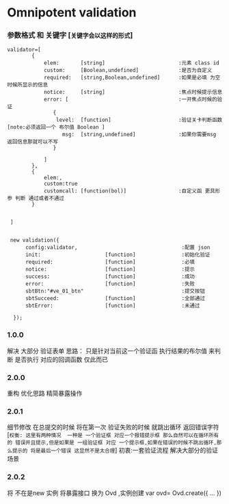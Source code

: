 #  Omnipotent validation

### 参数格式 和 关键字 [`关键字会以这样的形式`]

    validator=[
            {
                elem:       [string]                        :元素 class id
                custom:     [Boolean,undefined]             :是否为自定义  
                required:   [string,Boolean,undefined]      :如果是必填 为空时候所显示的信息
                notice:     [string]                        :焦点时候提示信息
                error: [                                    :一开焦点时候的验证
                   {
                    level:  [function]                      :验证关卡判断函数 [note:必须返回一个 布尔值 Boolean ]
                      msg:  [string,undefined]              :如果你需要msg 返回信息那就可以不写 
                   }
                   
                ]
            },
            {
                elem:,
                custom:true
                customcall: [function(bol)]                 :自定义函 更具形参 判断 通过或者不通过 
            }
            
        
     ]  
     
     
     new validation({
          config:validator,                                  :配置 json
          init:                     [function]               :初始化验证
          required:                 [function]               :必填
          notice:                   [function]               :提示
          success:                  [function]               :成功
          error:                    [function]               :失败
          sbtBtn:"#ve_01_btn"                                :提交按钮
          sbtSucceed:               [function]               :全部通过
          sbtError:                 [function]               :未通过
    
      });
### 1.0.0
解决 大部分 验证表单
思路： 只是针对当前这一个验证函 执行结果的布尔值 来判断 是否执行 对应的回调函数 仅此而已

### 2.0.0
重构 优化思路 精简暴露操作

### 2.0.1
细节修改 在总提交的时候 将在第一次 验证失败的时候 就跳出循环 返回错误字符
[`权衡: 这里有两种情况  一种是 一个验证框 对应一个报错提示框 那么自然可以在循环所有的 错误并且提示,但是如果是 一组验证框 对应 一个提示框,如果在错误的时候不跳出循环,那么提示的 将是最后一个错误 这显然不是太合理`]
初衷:一套验证流程 解决大部分的验证场景

### 2.0.2
将 不在是new 实例 将暴露接口 换为 Ovd ,实例创建 var ovd= Ovd.create({ ... })